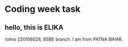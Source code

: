 # Coding week task

## hello, this is ELIKA
   rollno 220106028, BSBE branch.
   I am from PATNA BIHAR.
